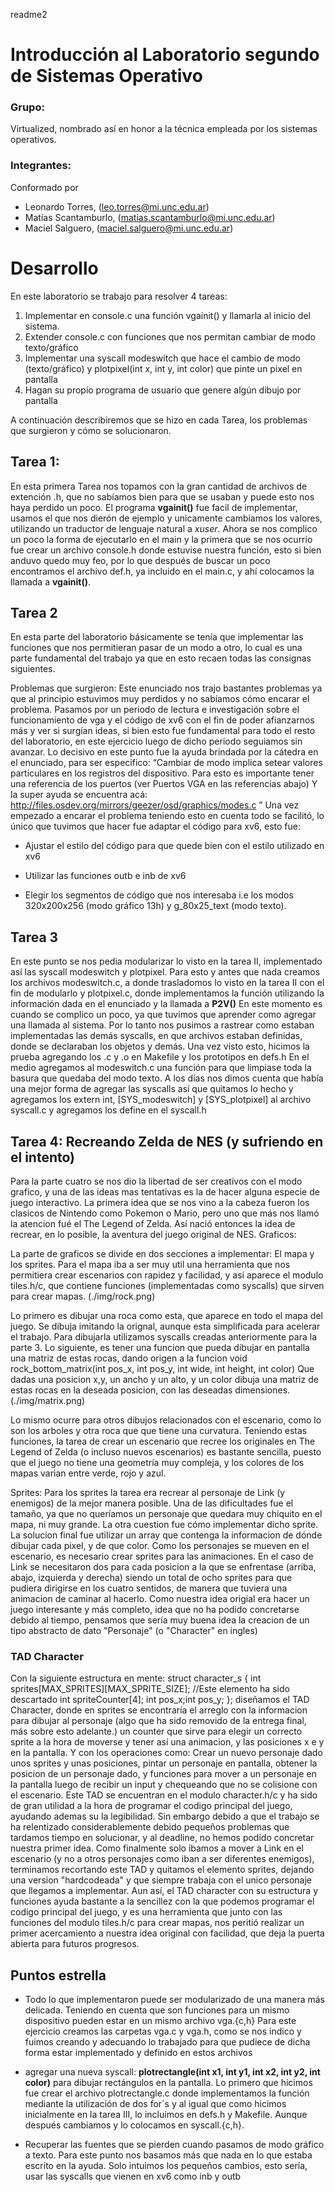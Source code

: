 readme2

# Introducción al Laboratorio segundo de Sistemas Operativo

### Grupo:

Virtualized, nombrado así en honor a la técnica empleada por los sistemas operativos.

### Integrantes:

Conformado por

- Leonardo Torres, (leo.torres@mi.unc.edu.ar)
- Matías Scantamburlo, (matias.scantamburlo@mi.unc.edu.ar)
- Maciel Salguero, (maciel.salguero@mi.unc.edu.ar)

# Desarrollo

En este laboratorio se trabajo para resolver 4 tareas:

1.  Implementar en console.c una función vgainit() y llamarla al inicio del sistema.
2.  Extender console.c con funciones que nos permitan cambiar de modo texto/gráfico
3.  Implementar una syscall modeswitch que hace el cambio de modo (texto/gráfico) y plotpixel(int x, int y, int color) que pinte un pixel en pantalla
4.  Hagan su propio programa de usuario que genere algún dibujo por pantalla

A continuación describiremos que se hizo en cada Tarea, los problemas que surgieron y cómo se solucionaron.

## Tarea 1:

En esta primera Tarea nos topamos con la gran cantidad de archivos de extención .h, que no sabíamos bien para que se usaban y puede esto nos haya perdido un poco. El programa **vgainit()** fue facil de implementar, usamos el que nos dierón de ejemplo y unicamente cambiamos los valores, utilizando un traductor de lenguaje natural a *xuser*. Ahora se nos complico un poco la forma de ejecutarlo en el main y la primera que se nos ocurrio fue crear un archivo console.h donde estuvise nuestra función, esto si bien anduvo quedo muy feo, por lo que después de buscar un poco encontramos el archivo def.h, ya incluido en el main.c, y ahí colocamos la llamada a **vgainit()**.

## Tarea 2
En esta parte del laboratorio básicamente se tenía que implementar las funciones que nos permitieran pasar de un modo a otro, lo cual es una parte fundamental del trabajo ya que en esto recaen todas las consignas siguientes.
 
Problemas que surgieron:
Este enunciado nos trajo bastantes problemas ya que al principio estuvimos muy perdidos y no sabíamos cómo encarar el problema. Pasamos por un periodo de lectura e investigación sobre el funcionamiento de vga y el código de xv6 con el fin de poder afianzarnos más y ver si surgían ideas, si bien esto fue fundamental para todo el resto del laboratorio, en este ejercicio luego de dicho periodo seguiamos sin avanzar. Lo decisivo en este punto fue la ayuda brindada por la cátedra en el enunciado, para ser especifico:
“Cambiar de modo implica setear valores particulares en los registros del dispositivo. Para esto es importante tener una referencia de los puertos (ver Puertos VGA en las referencias abajo) Y la super ayuda se encuentra acá: http://files.osdev.org/mirrors/geezer/osd/graphics/modes.c ”
 Una vez empezado a encarar el problema teniendo esto en cuenta todo se facilitó, lo único que tuvimos que hacer fue adaptar el código para xv6, esto fue:
   
  + Ajustar el estilo del código para que quede bien con el estilo utilizado en xv6
 
 + Utilizar las funciones outb e inb de xv6
 
 + Elegir los segmentos de código que nos interesaba i.e los modos 320x200x256 (modo gráfico 13h) y g_80x25_text (modo texto).

## Tarea 3
En este punto se nos pedia modularizar lo visto en la tarea II, implementado así las syscall modeswitch y plotpixel. 
Para esto y antes que nada creamos los archivos modeswitch.c, a donde trasladomos lo visto en la tarea II con el fin de modularlo y plotpixel.c, donde implementamos la función utilizando la información dada en el enunciado y la llamada a **P2V()**
En este momento es cuando se complico un poco, ya que tuvimos que aprender como agregar una llamada al sistema. Por lo tanto nos pusimos a rastrear como estaban implementadas las demás syscalls, en que archivos estaban definidas, donde se declaraban los objetos y demás. Una vez visto esto, hicimos la prueba agregando los .c y .o en Makefile y los prototipos en defs.h
En el medio agregamos al modeswitch.c una función para que limpiase toda la basura que quedaba del modo texto. A los días nos dimos cuenta que había una mejor forma de agregar las syscalls así que quitamos lo hecho y agregamos los extern int, [SYS_modeswitch] y [SYS_plotpixel] al archivo syscall.c y agregamos los define en el syscall.h


## Tarea 4: Recreando Zelda de NES (y sufriendo en el intento)

Para la parte cuatro se nos dio la libertad de ser creativos con el modo grafico, y una de las ideas mas tentativas es la de hacer alguna especie de juego interactivo. La primera idea que se nos vino a la cabeza fueron los clasicos de Nintendo como Pokemon o Mario, pero uno que más nos llamó la atencion fué el The Legend of Zelda. Así nació entonces la idea de recrear, en lo posible, la aventura del juego original de NES.
Graficos:

La parte de graficos se divide en dos secciones a implementar: El mapa y los sprites. Para el mapa iba a ser muy util una herramienta que nos permitiera crear escenarios con rapidez y facilidad, y así aparece el modulo tiles.h/c, que contiene funciones (implementadas como syscalls) que sirven para crear mapas. (./img/rock.png)

Lo primero es dibujar una roca como esta, que aparece en todo el mapa del juego. Se dibuja imitando la orignal, aunque esta simplificada para acelerar el trabajo. Para dibujarla utilizamos syscalls creadas anteriormente para la parte 3. Lo siguiente, es tener una funcion que pueda dibujar en pantalla una matriz de estas rocas, dando origen a la funcion void rock_bottom_matrix(int pos_x, int pos_y, int wide, int height, int color) Que dadas una posicion x,y, un ancho y un alto, y un color dibuja una matriz de estas rocas en la deseada posicion, con las deseadas dimensiones. (./img/matrix.png)

Lo mismo ocurre para otros dibujos relacionados con el escenario, como lo son los arboles y otra roca que que tiene una curvatura. Teniendo estas funciones, la tarea de crear un escenario que recree los originales en The Legend of Zelda (o incluso nuevos escenarios) es bastante sencilla, puesto que el juego no tiene una geometría muy compleja, y los colores de los mapas varian entre verde, rojo y azul.

Sprites: Para los sprites la tarea era recrear al personaje de Link (y enemigos) de la mejor manera posible. Una de las dificultades fue el tamaño, ya que no queríamos un personaje que quedara muy chiquito en el mapa, ni muy grande. La otra cuestion fue cómo implementar dicho sprite. La solucion final fue utilizar un array que contenga la informacion de dónde dibujar cada pixel, y de que color. Como los personajes se mueven en el escenario, es necesario crear sprites para las animaciones. En el caso de Link se necesitaron dos para cada posicion a la que se enfrentase (arriba, abajo, izquierda y derecha) siendo un total de ocho sprites para que pudiera dirigirse en los cuatro sentidos, de manera que tuviera una animacion de caminar al hacerlo. Como nuestra idea origial era hacer un juego interesante y más completo, idea que no ha podido concretarse debido al tiempo, pensamos que sería muy buena idea la creacion de un tipo abstracto de dato "Personaje" (o "Character" en ingles)

### TAD Character

Con la siguiente estructura en mente: struct character_s { int sprites[MAX_SPRITES][MAX_SPRITE_SIZE]; //Este elemento ha sido descartado int spriteCounter[4]; int pos_x;int pos_y; }; diseñamos el TAD Character, donde en sprites se encontraría el arreglo con la informacion para dibujar al personaje (algo que ha sido removido de la entrega final, más sobre esto adelante.) un counter que sirve para elegir un correcto sprite a la hora de moverse y tener así una animacion, y las posiciones x e y en la pantalla. Y con los operaciones como: Crear un nuevo personaje dado unos sprites y unas posiciones, pintar un personaje en pantalla, obtener la posicion de un personaje dado, y funciones para mover a un personaje en la pantalla luego de recibir un input y chequeando que no se colisione con el escenario. Este TAD se encuentran en el modulo character.h/c y ha sido de gran utilidad a la hora de programar el codigo principal del juego, ayudando ademas su la legibilidad. Sin embargo debido a que el trabajo se ha relentizado considerablemente debido pequeños problemas que tardamos tiempo en solucionar, y al deadline, no hemos podido concretar nuestra primer idea. Como finalmente solo ibamos a mover a Link en el escenario (y no a otros personajes como iban a ser diferentes enemigos), terminamos recortando este TAD y quitamos el elemento sprites, dejando una version "hardcodeada" y que siempre trabaja con el unico personaje que llegamos a implementar. Aun así, el TAD character con su estructura y funciones ayuda bastante a la sencillez con la que podemos programar el codigo principal del juego, y es una herramienta que junto con las funciones del modulo tiles.h/c para crear mapas, nos peritió realizar un primer acercamiento a nuestra idea original con facilidad, que deja la puerta abierta para futuros progresos.

## Puntos estrella
+ Todo lo que implementaron puede ser modularizado de una manera más delicada. Teniendo en cuenta que son funciones para un mismo dispositivo pueden estar en un mismo archivo vga.{c,h}
Para este ejercicio creamos las carpetas vga.c y vga.h, como se nos indico y fuimos creando y adecuando lo trabajado para que pudiece de dicha forma estar implementado y definido en estos archivos  

+ agregar una nueva syscall: 
**plotrectangle(int x1, int y1, int x2, int y2, int color)** 
para dibujar rectángulos en la pantalla.
Lo primero que hicimos fue crear el archivo plotrectangle.c donde implementamos la función mediante la utilización de dos for´s y al igual que como hicimos inicialmente en la tarea III, lo incluimos en defs.h y Makefile. Aunque después cambiamos y lo colocamos en syscall.{c,h}.

+ Recuperar las fuentes que se pierden cuando pasamos de modo gráfico a texto.
Para este punto nos basamos más que nada en lo que estaba escrito en la ayuda. Solo intuimos los pequeños cambios, esto sería, usar las syscalls que vienen en xv6 como inb y outb